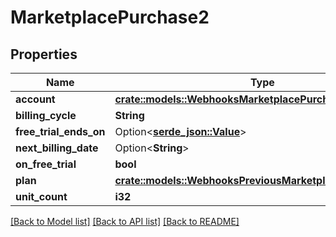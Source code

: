 # MarketplacePurchase2

## Properties

Name | Type | Description | Notes
------------ | ------------- | ------------- | -------------
**account** | [**crate::models::WebhooksMarketplacePurchaseAccount**](webhooks_marketplace_purchase_account.md) |  | 
**billing_cycle** | **String** |  | 
**free_trial_ends_on** | Option<[**serde_json::Value**](.md)> |  | 
**next_billing_date** | Option<**String**> |  | 
**on_free_trial** | **bool** |  | 
**plan** | [**crate::models::WebhooksPreviousMarketplacePurchasePlan**](webhooks_previous_marketplace_purchase_plan.md) |  | 
**unit_count** | **i32** |  | 

[[Back to Model list]](../README.md#documentation-for-models) [[Back to API list]](../README.md#documentation-for-api-endpoints) [[Back to README]](../README.md)



